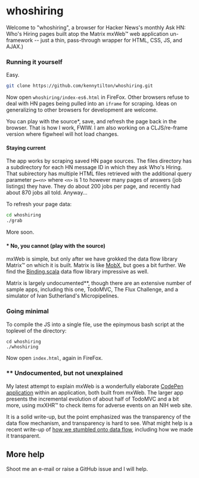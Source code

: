 # whoshiring
Welcome to "whoshiring", a browser for Hacker News's monthly Ask HN: Who's Hiring pages built atop the Matrix mxWeb&trade; web application un-framework -- just a thin, pass-through wrapper for HTML, CSS, JS, and AJAX.)

### Running it yourself
Easy.
````bash
git clone https://github.com/kennytilton/whoshiring.git
````
Now open `whoshiring/index-es6.html` in FireFox. Other browsers refuse to deal with HN pages being pulled into an `iframe` for scraping. Ideas on generalizing to other browsers for development are welcome.

You can play with the source*, save, and refresh the page back in the browser. That is how I work, FWIW. I am also working on a CLJS/re-frame version where figwheel will hot load changes.

#### Staying current
The app works by scraping saved HN page sources. The files directory has a subdirectory for each HN message ID in which they ask Who's Hiring. That subirectory has multiple HTML files retrieved with the additional query parameter `p=<n>` where `<n>` is 1 to however many pages of answers (job listings) they have. They do about 200 jobs per page, and recently had about 870 jobs all told. Anyway...

To refresh your page data:
````bash
cd whoshiring
./grab
````
More soon.

#### * No, you cannot (play with the source)

mxWeb is simple, but only after we have grokked the data flow library Matrix&trade; on which it is built. Matrix is like [MobX](https://github.com/mobxjs/mobx), but goes a bit further. We find the [Binding.scala](https://github.com/ThoughtWorksInc/Binding.scala) data flow library impressive as well.

Matrix is largely undocumented**, though there are an extensive number of sample apps, including this one, TodoMVC, The Flux Challenge, and a simulator of Ivan Sutherland's Micropipelines.

### Going minimal
To compile the JS into a single file, use the epinymous bash script at the toplevel of the directory:
````
cd whoshiring
./whoshiring
````
Now open `index.html`, again in FireFox. 

### ** Undocumented, but not unexplained
My latest attempt to explain mxWeb is a wonderfully elaborate [CodePen application](https://codepen.io/kennytilton/pen/mXQNYR)  within an application, both built from mxWeb. The larger app presents the incremental evolution of about half of TodoMVC and a bit more, using mxXHR&trade; to check items for adverse events on an NIH web site. 

It is a solid write-up, but the point emphasized was the transparency of the data flow mechanism, and transparency is hard to see. What might help is a recent write-up of [how we stumbled onto data flow](http://smuglispweeny.blogspot.com/2017/06/the-making-of-cells-case-study-in-dumb.html), including how we made it transparent.

## More help
Shoot me an e-mail or raise a GitHub issue and I will help.

